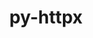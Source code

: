 ---
title: "py-httpx"
layout: cache
categories: [package, develop]
meta: {"versions": ["0.23.3"], "compilers": ["gcc@=11.3.0"], "oss": ["ubuntu22.04"], "platforms": ["linux"], "targets": ["x86_64_v3"], "stacks": ["ml-linux-x86_64-cpu", "ml-linux-x86_64-cuda", "root"], "num_specs": 5, "num_specs_by_stack": {"ml-linux-x86_64-cuda": 5, "root": 5, "ml-linux-x86_64-cpu": 5}}
spec_details: [{"hash": "wzzeymkvtlx3eldesjcw2gg6vk57eftj", "compiler": "gcc@=11.3.0", "versions": ["0.23.3"], "os": "ubuntu22.04", "platform": "linux", "target": "x86_64_v3", "variants": ["build_system=python_pip", "~http2"], "stacks": ["ml-linux-x86_64-cuda", "root", "ml-linux-x86_64-cpu"], "size": "-", "tarball": "https://binaries.spack.io/develop/build_cache/linux-ubuntu22.04-x86_64_v3/gcc-11.3.0/py-httpx-0.23.3/linux-ubuntu22.04-x86_64_v3-gcc-11.3.0-py-httpx-0.23.3-wzzeymkvtlx3eldesjcw2gg6vk57eftj.spack"}, {"hash": "nbspfkg2qam7jvrfglblwdxogsqsugzb", "compiler": "gcc@=11.3.0", "versions": ["0.23.3"], "os": "ubuntu22.04", "platform": "linux", "target": "x86_64_v3", "variants": ["build_system=python_pip", "~http2"], "stacks": ["ml-linux-x86_64-cuda", "root", "ml-linux-x86_64-cpu"], "size": "-", "tarball": "https://binaries.spack.io/develop/build_cache/linux-ubuntu22.04-x86_64_v3/gcc-11.3.0/py-httpx-0.23.3/linux-ubuntu22.04-x86_64_v3-gcc-11.3.0-py-httpx-0.23.3-nbspfkg2qam7jvrfglblwdxogsqsugzb.spack"}, {"hash": "okz4uefzztkwbme5prbi7hxih2yfmshg", "compiler": "gcc@=11.3.0", "versions": ["0.23.3"], "os": "ubuntu22.04", "platform": "linux", "target": "x86_64_v3", "variants": ["build_system=python_pip", "~http2"], "stacks": ["ml-linux-x86_64-cuda", "root", "ml-linux-x86_64-cpu"], "size": "-", "tarball": "https://binaries.spack.io/develop/build_cache/linux-ubuntu22.04-x86_64_v3/gcc-11.3.0/py-httpx-0.23.3/linux-ubuntu22.04-x86_64_v3-gcc-11.3.0-py-httpx-0.23.3-okz4uefzztkwbme5prbi7hxih2yfmshg.spack"}, {"hash": "tf5im3755uidshamxgr5wc7tcfn7ypc6", "compiler": "gcc@=11.3.0", "versions": ["0.23.3"], "os": "ubuntu22.04", "platform": "linux", "target": "x86_64_v3", "variants": ["build_system=python_pip", "~http2"], "stacks": ["ml-linux-x86_64-cuda", "root", "ml-linux-x86_64-cpu"], "size": "-", "tarball": "https://binaries.spack.io/develop/build_cache/linux-ubuntu22.04-x86_64_v3/gcc-11.3.0/py-httpx-0.23.3/linux-ubuntu22.04-x86_64_v3-gcc-11.3.0-py-httpx-0.23.3-tf5im3755uidshamxgr5wc7tcfn7ypc6.spack"}, {"hash": "jjgd3nj4437depjd52vjwnmqdnswremn", "compiler": "gcc@=11.3.0", "versions": ["0.23.3"], "os": "ubuntu22.04", "platform": "linux", "target": "x86_64_v3", "variants": ["build_system=python_pip", "~http2"], "stacks": ["ml-linux-x86_64-cuda", "root", "ml-linux-x86_64-cpu"], "size": "-", "tarball": "https://binaries.spack.io/develop/build_cache/linux-ubuntu22.04-x86_64_v3/gcc-11.3.0/py-httpx-0.23.3/linux-ubuntu22.04-x86_64_v3-gcc-11.3.0-py-httpx-0.23.3-jjgd3nj4437depjd52vjwnmqdnswremn.spack"}]
---